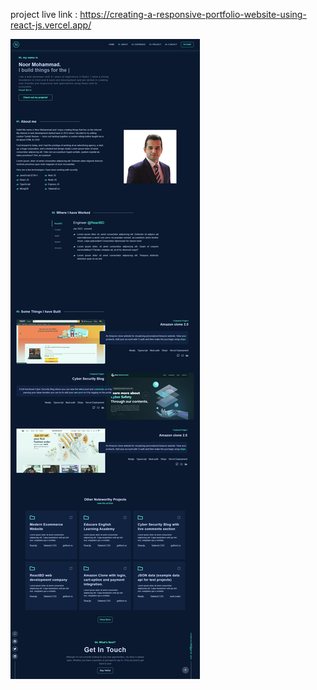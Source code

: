 project live link : https://creating-a-responsive-portfolio-website-using-react-js.vercel.app/

<img src="/public/imo.png"/>